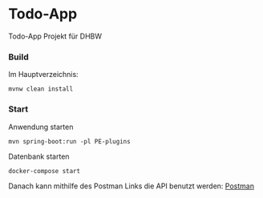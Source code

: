 # Todo-App

Todo-App Projekt für DHBW

### Build
Im Hauptverzeichnis:
````
mvnw clean install
````

### Start
Anwendung starten
````
mvn spring-boot:run -pl PE-plugins
````
Datenbank starten

````
docker-compose start
````
Danach kann mithilfe des Postman Links die API benutzt werden:
[Postman](https://www.postman.com/science-architect-953498/workspace/university/collection/23121245-db5d53bd-27c0-4dbe-9c69-1bae5411276a) 